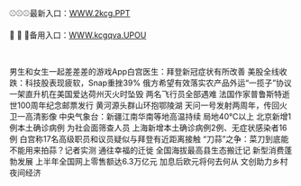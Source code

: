 <p>
	⚾⚾⚾最新入口：<a href="http://www.baidu.com/link?url=6MA2SWnO3Raqke39an_0PUxosM6ZrUGzi1BN9tNnlPW&wd">WWW.2kcg.PPT</a> 
	<p>
		🤰
🤰
🤰备用入口：<a href="http://www.baidu.com/link?url=6MA2SWnO3Raqke39an_0PUxosM6ZrUGzi1BN9tNnlPW&wd">WWW.kcgqva.UPOU</a> 
	</p>
	<p>
		<br />
	</p>
	<p>
		男生和女生一起差差差的游戏App白宫医生：拜登新冠症状有所改善
美股全线收跌：科技股表现疲软，Snap重挫39%
俄方希望有效落实农产品外运“一揽子”协议
一架直升机在美国爱达荷州灭火时坠毁 两名飞行员全部遇难
法国作家普鲁斯特逝世100周年纪念邮票发行
黄河源头群山环抱鄂陵湖
天问一号发射两周年，传回火卫一高清影像
中央气象台：新疆江南华南等地高温持续 局地40℃以上
北京新增1例本土确诊病例 为社会面筛查人员
上海新增本土确诊病例2例、无症状感染者16例
白宫称17名高级职员和议员疑似与拜登有近距离接触
“刀蒜”之争：菜刀到底能不能用来拍蒜？记者实测
通往幸福的迁徙 全国海拔最高县生态搬迁记
新型消费蓬勃发展 上半年全国网上零售额达6.3万亿元
加息后欧元将何去何从
文创助力乡村夜间经济
	</p>
